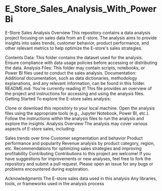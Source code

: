 # E_Store_Sales_Analysis_With_PowerBi

E-Store Sales Analysis
Overview
This repository contains a data analysis project focusing on sales data from an E-store. The analysis aims to provide insights into sales trends, customer behavior, product performance, and other relevant metrics to help optimize the E-store's sales strategies.

Contents
Data: This folder contains the dataset used for the analysis. Ensure compliance with data usage policies before accessing or distributing the data.
Analysis Files: This folder may contain scripts, notebooks, or Power BI files used to conduct the sales analysis.
Documentation: Additional documentation, such as data dictionaries, methodology explanations, and any relevant information, can be found in this folder.
README.md: You're currently reading it! This file provides an overview of the project and instructions for accessing and using the analysis files.
Getting Started
To explore the E-store sales analysis:

Clone or download this repository to your local machine.
Open the analysis files using the appropriate tools (e.g., Jupyter Notebook, Power BI, etc.).
Follow the instructions within the analysis files to run the analysis and explore the insights.
Analysis Overview
The analysis may cover various aspects of E-store sales, including:

Sales trends over time
Customer segmentation and behavior
Product performance and popularity
Revenue analysis by product category, region, etc.
Recommendations for optimizing sales strategies and improving profitability
Contributing
Contributions to this project are welcome! If you have suggestions for improvements or new analyses, feel free to fork the repository and submit a pull request. Please open an issue for any bugs or problems encountered during exploration.

Acknowledgments
The E-store sales data used in this analysis
Any libraries, tools, or frameworks used in the analysis process
